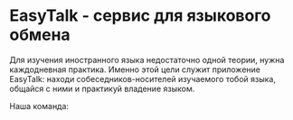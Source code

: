 # EasyTalk - сервис для языкового обмена

Для изучения иностранного языка недостаточно одной теории, нужна каждодневная практика.
Именно этой цели служит приложение EasyTalk: находи собеседников-носителей изучаемого тобой языка, общайся с ними и практикуй владение языком.

Наша команда:

